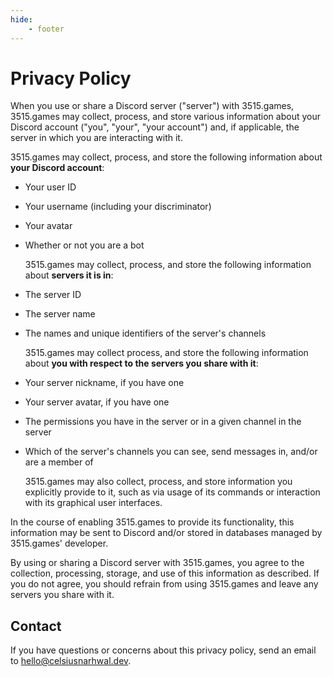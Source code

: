 ```yaml
---
hide:
    - footer
---
```


# Privacy Policy

When you use or share a Discord server ("server") with 3515.games, 3515.games may collect, process, and store various
information about your Discord account ("you", "your", "your account") and, if applicable, the server in which you are
interacting with it.

3515.games may collect, process, and store the following information about **your Discord account**:

- Your user ID
- Your username (including your discriminator)
- Your avatar
- Whether or not you are a bot

  3515.games may collect, process, and store the following information about **servers it is in**:

- The server ID
- The server name
- The names and unique identifiers of the server's channels

  3515.games may collect process, and store the following information about **you with respect to the servers you share
  with it**:

- Your server nickname, if you have one
- Your server avatar, if you have one
- The permissions you have in the server or in a given channel in the server
- Which of the server's channels you can see, send messages in, and/or are a member of

  3515.games may also collect, process, and store information you explicitly provide to it, such as via usage of its
  commands or interaction with its graphical user interfaces.

In the course of enabling 3515.games to provide its functionality, this information may be sent to Discord and/or stored
in databases managed by 3515.games' developer.

By using or sharing a Discord server with 3515.games, you agree to the collection, processing, storage, and use of this
information as described. If you do not agree, you should refrain from using 3515.games and leave any servers you share
with it.

## Contact

If you have questions or concerns about this privacy policy, send an email to hello@celsiusnarhwal.dev.
